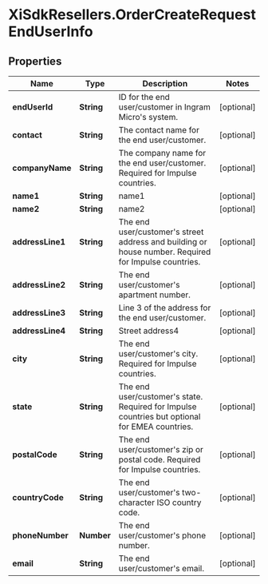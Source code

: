 # XiSdkResellers.OrderCreateRequestEndUserInfo

## Properties

Name | Type | Description | Notes
------------ | ------------- | ------------- | -------------
**endUserId** | **String** | ID for the end user/customer in Ingram Micro&#39;s system. | [optional] 
**contact** | **String** | The contact name for the end user/customer. | [optional] 
**companyName** | **String** | The company name for the end user/customer. Required for Impulse countries. | [optional] 
**name1** | **String** | name1 | [optional] 
**name2** | **String** | name2 | [optional] 
**addressLine1** | **String** | The end user/customer&#39;s street address and building or house number. Required for Impulse countries. | [optional] 
**addressLine2** | **String** | The end user/customer&#39;s apartment number. | [optional] 
**addressLine3** | **String** | Line 3 of the address for the end user/customer. | [optional] 
**addressLine4** | **String** | Street address4 | [optional] 
**city** | **String** | The end user/customer&#39;s city. Required for Impulse countries. | [optional] 
**state** | **String** | The end user/customer&#39;s state. Required for Impulse countries but optional for EMEA countries. | [optional] 
**postalCode** | **String** | The end user/customer&#39;s zip or postal code. Required for Impulse countries. | [optional] 
**countryCode** | **String** | The end user/customer&#39;s two-character ISO country code. | [optional] 
**phoneNumber** | **Number** | The end user/customer&#39;s phone number. | [optional] 
**email** | **String** | The end user/customer&#39;s email. | [optional] 


